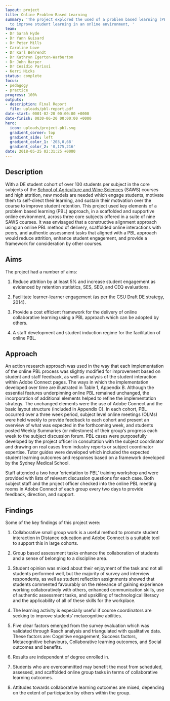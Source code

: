 ```yaml
---
layout: project
title: Online Problem-Based Learning
summary: 'The project explored the used of a problem based learning (PBL) approach
  to improve student learning in an online environment, '
team:
- Dr Sarah Hyde
- Dr Yann Guisard
- Dr Peter Mills
- Caroline Love
- Dr Karl Behrendt
- Dr Kathryn Egerton-Warburton
- Dr John Harper
- Dr Cesidio Parissi
- Kerri Hicks
status: complete
focus:
- pedagogy
- practice
progress: 100%
outputs:
- description: Final Report
  file: uploads/pbl-report.pdf
date-start: 0001-02-20 00:00:00 +0000
date-finish: 0030-06-20 00:00:00 +0000
hero:
  icon: uploads/project-pbl.svg
  gradient_corner: top
  gradient_side: left
  gradient_color_1: '203,0,68'
  gradient_color_2: '0,175,216'
date: 2018-05-25 02:31:25 +0000
---
```


## Description

With a DE student cohort of over 100 students per subject in the core subjects of the [School of Agriculture and Wine Sciences](https://science.csu.edu.au/schools/agriculture-wine) (SAWS) courses and high attrition, new models are needed which engage students, motivate them to self-direct their learning, and sustain their motivation over the course to improve student retention. This project used key elements of a problem based learning (PBL) approach, in a scaffolded and supportive online environment, across three core subjects offered in a suite of nine SAWS courses. It was envisaged that a constructive alignment approach using an online PBL method of delivery, scaffolded online interactions with peers, and authentic assessment tasks that aligned with a PBL approach would reduce attrition, enhance student engagement, and provide a framework for consideration by other courses.

## Aims

The project had a number of aims:

1. Reduce attrition by at least 5% and increase student engagement as evidenced by retention statistics, SES, SEQ, and CEQ evaluations.

2. Facilitate learner-learner engagement (as per the CSU Draft DE strategy, 2014).

3. Provide a cost efficient framework for the delivery of online collaborative learning using a PBL approach which can be adopted by others.

4. A staff development and student induction regime for the facilitation of online PBL.

## Approach

An action research approach was used in the way that each implementation of the online PBL process was slightly modified for improvement based on student and staff feedback, as well as analysis of the student interaction within Adobe Connect pages. The ways in which the implementation developed over time are illustrated in Table 1, Appendix B. Although the essential features underpinning online PBL remained unchanged, the incorporation of additional elements helped to refine the implementation strategy. The unchanged elements were the use of Adobe Connect and the basic layout structure (included in Appendix C). In each cohort, PBL occurred over a three week period, subject level online meetings (OLMs) were held weekly to provide feedback to each cohort and present an overview of what was expected in the forthcoming week, and students posted Weekly Summaries (or milestones) of their group’s progress each week to the subject discussion forum.
PBL cases were purposefully developed by the project officer in consultation with the subject coordinator and drawing on real cases from industry reports or subject coordinator expertise. Tutor guides were developed which included the expected student learning outcomes and responses based on a framework developed by the Sydney Medical School.

Staff attended a two hour ‘orientation to PBL’ training workshop and were provided with lists of relevant discussion questions for each case.
Both subject staff and the project officer checked into the online PBL meeting rooms in Adobe Connect of each group every two days to provide feedback, direction, and support.


## Findings

Some of the key findings of this project were:

1. Collaborative small group work is a useful method to promote student interaction in Distance education and Adobe Connect is a suitable tool to support this in large cohorts.

2. Group based assessment tasks enhance the collaboration of students and a sense of belonging to a discipline area.

3. Student opinion was mixed about their enjoyment of the task and not all students performed well, but the majority of survey and interview respondents, as well as student reflection assignments showed that students commented favourably on the relevance of gaining experience working collaboratively with others, enhanced communication skills, use of authentic assessment tasks, and upskilling of technological literacy and the applicability of all of these skills for the workplace.

4. The learning activity is especially useful if course coordinators are seeking to improve students’ metacognitive abilities.

5. Five clear factors emerged from the survey evaluation which was validated through Rasch analysis and triangulated with qualitative data. These factors are: Cognitive engagement, Success factors, Metacognitive behaviours, Collaborative learning outcomes, and Social outcomes and benefits.

6. Results are independent of degree enrolled in.

7. Students who are overcommitted may benefit the most from scheduled, assessed, and scaffolded online group tasks in terms of collaborative learning outcomes.

8. Attitudes towards collaborative learning outcomes are mixed, depending on the extent of participation by others within the group.
